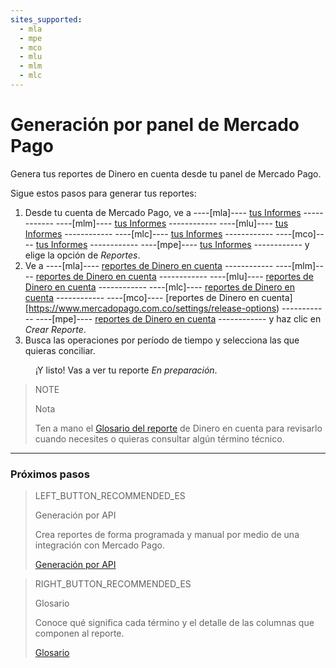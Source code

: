 ```yaml
---	
sites_supported:	
  - mla	
  - mpe	
  - mco	
  - mlu	
  - mlm	
  - mlc	
---
```


# Generación por panel de Mercado Pago

Genera tus reportes de Dinero en cuenta desde tu panel de Mercado Pago.


Sigue estos pasos para generar tus reportes:

1. Desde tu cuenta de Mercado Pago, ve a ----[mla]---- [tus Informes](https://www.mercadopago.com.ar/balance/reports) ------------ ----[mlm]---- [tus Informes](https://www.mercadopago.com.mlm/balance/reports) ------------ ----[mlu]---- [tus Informes](https://www.mercadopago.com.uy/balance/reports) ------------ ----[mlc]---- [tus Informes](https://www.mercadopago.com.cl/balance/reports) ------------ ----[mco]---- [tus Informes](https://www.mercadopago.com.co/balance/reports) ------------ ----[mpe]---- [tus Informes](https://www.mercadopago.com.pe/balance/reports) ------------ y elige la opción de *Reportes*.
1. Ve a ----[mla]---- [reportes de Dinero en cuenta](https://www.mercadopago.com.ar/settings/release-options) ------------ ----[mlm]---- [reportes de Dinero en cuenta](https://www.mercadopago.com.mlm/settings/release-options) ------------ ----[mlu]---- [reportes de Dinero en cuenta](https://www.mercadopago.com.uy/settings/release-options) ------------ ----[mlc]---- [reportes de Dinero en cuenta](https://www.mercadopago.com.cl/settings/release-options) ------------ ----[mco]---- [reportes de Dinero en cuenta][https://www.mercadopago.com.co/settings/release-options) ------------ ----[mpe]---- [reportes de Dinero en cuenta](https://www.mercadopago.com.pe/settings/release-options) ------------  y haz clic en *Crear Reporte*.
1. Busca las operaciones por período de tiempo y selecciona las que quieras conciliar.

<span style="margin-left:40px">¡Y listo! Vas a ver tu reporte *En preparación*.</span>


> NOTE
>
> Nota
>
> Ten a mano el [Glosario del reporte](https://www.mercadopago.com.ar/developers/es/guides/reports/account-money/glossary) de Dinero en cuenta para revisarlo cuando necesites o quieras consultar algún término técnico.

<hr/>

### Próximos pasos

> LEFT_BUTTON_RECOMMENDED_ES
>
> Generación por API
>
> Crea reportes de forma programada y manual por medio de una integración con Mercado Pago.
>
> [Generación por API](https://www.mercadopago.com.ar/developers/es/guides/reports/account-money/api)

> RIGHT_BUTTON_RECOMMENDED_ES
>
> Glosario
>
> Conoce qué significa cada término y el detalle de las columnas que componen al reporte.
>
> [Glosario](https://www.mercadopago.com.ar/developers/es/guides/reports/account-money/glossary)
